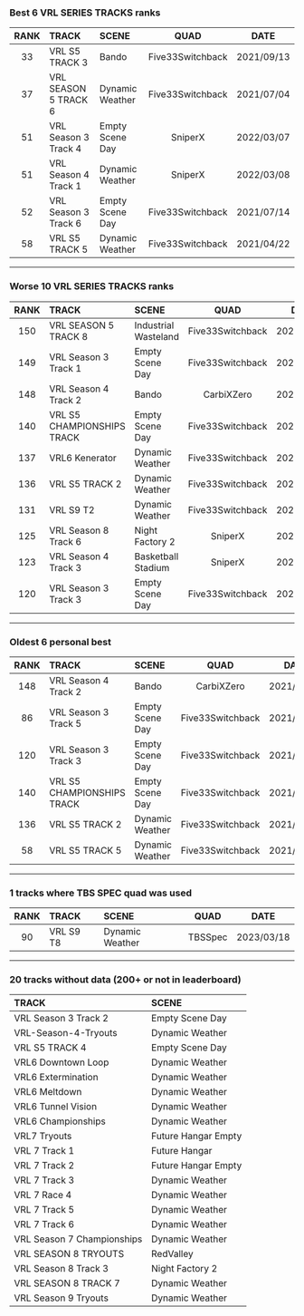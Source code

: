 ### Best 6 VRL SERIES TRACKS ranks
|RANK|TRACK|SCENE|QUAD|DATE|
|:---:|:---|:---|:---:|:---:|
|33|VRL S5 TRACK 3|Bando|Five33Switchback|2021/09/13|
|37|VRL SEASON 5 TRACK 6|Dynamic Weather|Five33Switchback|2021/07/04|
|51|VRL Season 3 Track 4|Empty Scene Day|SniperX|2022/03/07|
|51|VRL Season 4 Track 1|Dynamic Weather|SniperX|2022/03/08|
|52|VRL Season 3 Track 6|Empty Scene Day|Five33Switchback|2021/07/14|
|58|VRL S5 TRACK 5|Dynamic Weather|Five33Switchback|2021/04/22|
---
### Worse 10 VRL SERIES TRACKS ranks
|RANK|TRACK|SCENE|QUAD|DATE|
|:---:|:---|:---|:---:|:---:|
|150|VRL SEASON 5 TRACK 8|Industrial Wasteland|Five33Switchback|2021/07/05|
|149|VRL Season 3 Track 1|Empty Scene Day|Five33Switchback|2021/07/13|
|148|VRL Season 4 Track 2|Bando|CarbiXZero|2021/01/24|
|140|VRL S5 CHAMPIONSHIPS TRACK|Empty Scene Day|Five33Switchback|2021/04/22|
|137|VRL6 Kenerator|Dynamic Weather|Five33Switchback|2021/09/30|
|136|VRL S5 TRACK 2|Dynamic Weather|Five33Switchback|2021/04/22|
|131|VRL S9 T2|Dynamic Weather|Five33Switchback|2023/01/27|
|125|VRL Season 8 Track 6|Night Factory 2|SniperX|2022/01/02|
|123|VRL Season 4 Track 3|Basketball Stadium|SniperX|2021/12/13|
|120|VRL Season 3 Track 3|Empty Scene Day|Five33Switchback|2021/04/02|
---
### Oldest 6 personal best
|RANK|TRACK|SCENE|QUAD|DATE|
|:---:|:---|:---|:---:|:---:|
|148|VRL Season 4 Track 2|Bando|CarbiXZero|2021/01/24|
|86|VRL Season 3 Track 5|Empty Scene Day|Five33Switchback|2021/03/20|
|120|VRL Season 3 Track 3|Empty Scene Day|Five33Switchback|2021/04/02|
|140|VRL S5 CHAMPIONSHIPS TRACK|Empty Scene Day|Five33Switchback|2021/04/22|
|136|VRL S5 TRACK 2|Dynamic Weather|Five33Switchback|2021/04/22|
|58|VRL S5 TRACK 5|Dynamic Weather|Five33Switchback|2021/04/22|
---
### 1 tracks where TBS SPEC quad was used
|RANK|TRACK|SCENE|QUAD|DATE|
|:---:|:---|:---|:---:|:---:|
|90|VRL S9 T8|Dynamic Weather|TBSSpec|2023/03/18|
---
### 20 tracks without data (200+ or not in leaderboard)
|TRACK|SCENE|
|:---|:---|
|VRL Season 3 Track 2|Empty Scene Day|
|VRL-Season-4-Tryouts|Dynamic Weather|
|VRL S5 TRACK 4|Empty Scene Day|
|VRL6 Downtown Loop|Dynamic Weather|
|VRL6 Extermination|Dynamic Weather|
|VRL6 Meltdown|Dynamic Weather|
|VRL6 Tunnel Vision|Dynamic Weather|
|VRL6 Championships|Dynamic Weather|
|VRL7 Tryouts|Future Hangar Empty|
|VRL 7 Track 1|Future Hangar|
|VRL 7 Track 2|Future Hangar Empty|
|VRL 7 Track 3|Dynamic Weather|
|VRL 7 Race 4|Dynamic Weather|
|VRL 7 Track 5|Dynamic Weather|
|VRL 7 Track 6|Dynamic Weather|
|VRL Season 7 Championships|Dynamic Weather|
|VRL SEASON 8 TRYOUTS|RedValley|
|VRL Season 8 Track 3|Night Factory 2|
|VRL SEASON 8 TRACK 7|Dynamic Weather|
|VRL Season 9 Tryouts|Dynamic Weather|
